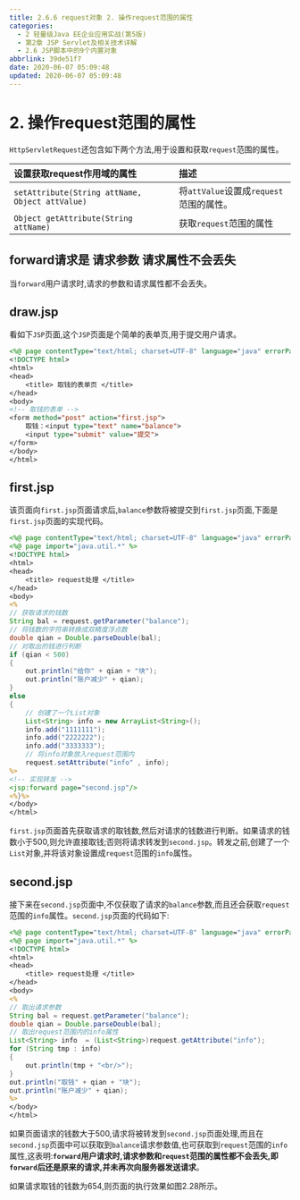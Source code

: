 ```yaml
---
title: 2.6.6 request对象 2. 操作request范围的属性
categories:
  - 2 轻量级Java EE企业应用实战(第5版)
  - 第2章 JSP Servlet及相关技术详解
  - 2.6 JSP脚本中的9个内置对象
abbrlink: 39de51f7
date: 2020-06-07 05:09:48
updated: 2020-06-07 05:09:48
---
```

# 2. 操作request范围的属性
`HttpServletRequest`还包含如下两个方法,用于设置和获取`request`范围的属性。

|设置获取request作用域的属性|描述|
|:---|:---|
|`setAttribute(String attName, Object attValue)`|将`attValue`设置成`request`范围的属性。|
|`Object getAttribute(String attName)`|获取`request`范围的属性|

## forward请求是 请求参数 请求属性不会丢失
当`forward`用户请求时,请求的参数和请求属性都不会丢失。
## draw.jsp
看如下`JSP`页面,这个`JSP`页面是个简单的表单页,用于提交用户请求。
```jsp
<%@ page contentType="text/html; charset=UTF-8" language="java" errorPage="" %>
<!DOCTYPE html>
<html>
<head>
    <title> 取钱的表单页 </title>
</head>
<body>
<!-- 取钱的表单 -->
<form method="post" action="first.jsp">
    取钱：<input type="text" name="balance">
    <input type="submit" value="提交">
</form>
</body>
</html>
```
## first.jsp
该页面向`first.jsp`页面请求后,`balance`参数将被提交到`first.jsp`页面,下面是`first.jsp`页面的实现代码。
```jsp
<%@ page contentType="text/html; charset=UTF-8" language="java" errorPage="" %>
<%@ page import="java.util.*" %>
<!DOCTYPE html>
<html>
<head>
    <title> request处理 </title>
</head>
<body>
<%
// 获取请求的钱数
String bal = request.getParameter("balance");
// 将钱数的字符串转换成双精度浮点数
double qian = Double.parseDouble(bal);
// 对取出的钱进行判断
if (qian < 500)
{
    out.println("给你" + qian + "块");
    out.println("账户减少" + qian);
}
else
{
    // 创建了一个List对象
    List<String> info = new ArrayList<String>();
    info.add("1111111");
    info.add("2222222");
    info.add("3333333");
    // 将info对象放入request范围内
    request.setAttribute("info" , info);
%>
<!-- 实现转发 -->
<jsp:forward page="second.jsp"/>
<%}%>
</body>
</html>
```
`first.jsp`页面首先获取请求的取钱数,然后对请求的钱数进行判断。如果请求的钱数小于500,则允许直接取钱;否则将请求转发到`second.jsp`。转发之前,创建了一个`List`对象,并将该对象设置成`request`范围的`info`属性。
## second.jsp
接下来在`second.jsp`页面中,不仅获取了请求的`balance`参数,而且还会获取`request`范围的`info`属性。`second.jsp`页面的代码如下:
```jsp
<%@ page contentType="text/html; charset=UTF-8" language="java" errorPage="" %>
<%@ page import="java.util.*" %>
<!DOCTYPE html>
<html>
<head>
    <title> request处理 </title>
</head>
<body>
<%
// 取出请求参数
String bal = request.getParameter("balance");
double qian = Double.parseDouble(bal);
// 取出request范围内的info属性
List<String> info  = (List<String>)request.getAttribute("info");
for (String tmp : info)
{
    out.println(tmp + "<br/>");
}
out.println("取钱" + qian + "块");
out.println("账户减少" + qian);
%>
</body>
</html>
```
如果页面请求的钱数大于500,请求将被转发到`second.jsp`页面处理,而且在`second.jsp`页面中可以获取到`balance`请求参数值,也可获取到`request`范围的`info`属性,这表明:**`forward`用户请求时,请求参数和`request`范围的属性都不会丢失,即`forward`后还是原来的请求,并未再次向服务器发送请求**。

如果请求取钱的钱数为654,则页面的执行效果如图2.28所示。
